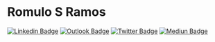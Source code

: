 # Romulo S Ramos


[![Linkedin Badge](https://img.shields.io/badge/-Romulo%20S.%20Ramos-0077B5?style=flat-square&labelColor=0077B5&logo=Linkedin&logoColor=white&link=https://www.linkedin.com/in/romulo-s-ramos/)](https://www.linkedin.com/in/romulo-s-ramos/)
[![Outlook Badge](https://img.shields.io/badge/-rsromulo@msn.com-0078D4?style=flat-square&labelColor=0078D4&logo=Microsoft%20Outlook&logoColor=white&link=mailto:rsromulo@msn.com)](mailto:rsromulo@msn.com)
[![Twitter Badge](https://img.shields.io/badge/-@RSromuloS-1DA1F2?style=flat-square&labelColor=1DA1F2&logo=twitter&logoColor=white&link=https://twitter.com/RSromuloS)](https://twitter.com/RSromuloS)
[![Mediun Badge](https://img.shields.io/badge/-@rsromel-12100E?style=flat-square&labelColor=12100E&logo=Medium&logoColor=white&link=https://medium.com/@rsromel)](https://medium.com/@rsromel)


<!--
**RomuloSRamos/RomuloSRamos** is a ✨ _special_ ✨ repository because its `README.md` (this file) appears on your GitHub profile.

Here are some ideas to get you started:

- 🔭 I’m currently working on ...
- 🌱 I’m currently learning ...
- 👯 I’m looking to collaborate on ...
- 🤔 I’m looking for help with ...
- 💬 Ask me about ...
- 📫 How to reach me: ...
- 😄 Pronouns: ...
- ⚡ Fun fact: ...
-->
